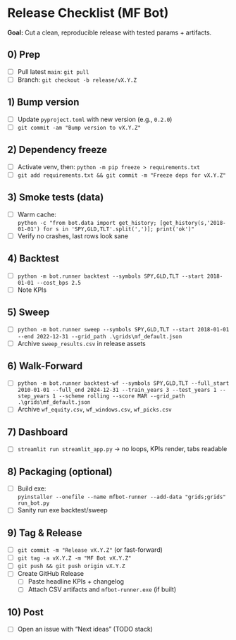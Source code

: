 # Release Checklist (MF Bot)

**Goal:** Cut a clean, reproducible release with tested params + artifacts.

## 0) Prep
- [ ] Pull latest `main`: `git pull`
- [ ] Branch: `git checkout -b release/vX.Y.Z`

## 1) Bump version
- [ ] Update `pyproject.toml` with new version (e.g., `0.2.0`)
- [ ] `git commit -am "Bump version to vX.Y.Z"`

## 2) Dependency freeze
- [ ] Activate venv, then: `python -m pip freeze > requirements.txt`
- [ ] `git add requirements.txt && git commit -m "Freeze deps for vX.Y.Z"`

## 3) Smoke tests (data)
- [ ] Warm cache:  
      `python -c "from bot.data import get_history; [get_history(s,'2018-01-01') for s in 'SPY,GLD,TLT'.split(',')]; print('ok')"`
- [ ] Verify no crashes, last rows look sane

## 4) Backtest
- [ ] `python -m bot.runner backtest --symbols SPY,GLD,TLT --start 2018-01-01 --cost_bps 2.5`
- [ ] Note KPIs

## 5) Sweep
- [ ] `python -m bot.runner sweep --symbols SPY,GLD,TLT --start 2018-01-01 --end 2022-12-31 --grid_path .\grids\mf_default.json`
- [ ] Archive `sweep_results.csv` in release assets

## 6) Walk-Forward
- [ ] `python -m bot.runner backtest-wf --symbols SPY,GLD,TLT --full_start 2010-01-01 --full_end 2024-12-31 --train_years 3 --test_years 1 --step_years 1 --scheme rolling --score MAR --grid_path .\grids\mf_default.json`
- [ ] Archive `wf_equity.csv`, `wf_windows.csv`, `wf_picks.csv`

## 7) Dashboard
- [ ] `streamlit run streamlit_app.py` → no loops, KPIs render, tabs readable

## 8) Packaging (optional)
- [ ] Build exe:  
      `pyinstaller --onefile --name mfbot-runner --add-data "grids;grids" run_bot.py`
- [ ] Sanity run exe backtest/sweep

## 9) Tag & Release
- [ ] `git commit -m "Release vX.Y.Z"` (or fast-forward)
- [ ] `git tag -a vX.Y.Z -m "MF Bot vX.Y.Z"`
- [ ] `git push && git push origin vX.Y.Z`
- [ ] Create GitHub Release
  - [ ] Paste headline KPIs + changelog
  - [ ] Attach CSV artifacts and `mfbot-runner.exe` (if built)

## 10) Post
- [ ] Open an issue with “Next ideas” (TODO stack)
